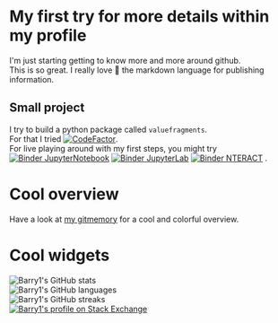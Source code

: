 <!--- https://docs.github.com/en/github/setting-up-and-managing-your-github-profile/customizing-your-profile/about-your-profile --->
<!--- https://docs.github.com/en/github/setting-up-and-managing-your-github-profile/managing-your-profile-readme --->

# My first try for more details within my profile

I'm just starting getting to know more and more around github.  
This is so great. I really love :star_struck: the markdown language for publishing information.

## Small project

I try to build a python package called `valuefragments`.  
For that I tried [![CodeFactor](https://www.codefactor.io/repository/github/barry1/pyvaluefragments/badge)](https://www.codefactor.io/repository/github/barry1/pyvaluefragments).  
For live playing around with my first steps, you might try
[![Binder JupyterNotebook](https://mybinder.org/badge_logo.svg)](https://mybinder.org/v2/gh/Barry1/PyValueFragments/HEAD "JupyterNotebook")
[![Binder JupyterLab](https://mybinder.org/badge_logo.svg)](https://mybinder.org/v2/gh/Barry1/PyValueFragments/HEAD?urlpath=lab "JupyterLab")
[![Binder NTERACT](https://mybinder.org/badge_logo.svg)](https://mybinder.org/v2/gh/Barry1/PyValueFragments/HEAD?urlpath=nteract "nteract")
.

# Cool overview

Have a look at [my gitmemory](https://gitmemory.com/Barry1) for a cool and colorful overview.

# Cool widgets

<!--- https://github.com/anuraghazra/github-readme-stats#github-stats-card &locale=de--->
![Barry1's GitHub stats](https://github-readme-stats.vercel.app/api?username=Barry1&show_icons=true&custom_title=Barry1%27s%20statistics)  
![Barry1's GitHub languages](https://github-readme-stats.vercel.app/api/top-langs?username=Barry1&show_icons=true&custom_title=Barry1%27s%20languages)  
![Barry1's GitHub streaks](https://github-readme-streak-stats.herokuapp.com/?user=Barry1)  
[![Barry1's profile on Stack Exchange](https://stackexchange.com/users/flair/306537.png)](https://stackexchange.com/users/306537)
